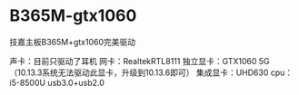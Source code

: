 # B365M-gtx1060
技嘉主板B365M+gtx1060完美驱动

声卡：目前只驱动了耳机
网卡：RealtekRTL8111
独立显卡：GTX1060 5G（10.13.3系统无法驱动此显卡，升级到10.13.6即可）
集成显卡：UHD630
cpu：i5-8500U
usb3.0+usb2.0
